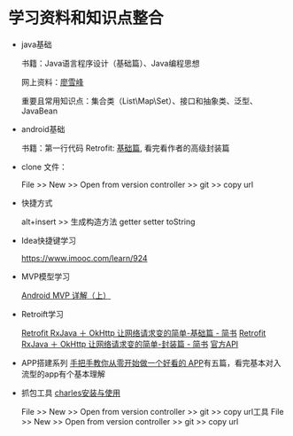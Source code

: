 # 学习资料和知识点整合
- java基础

	书籍：Java语言程序设计（基础篇）、Java编程思想
  
	网上资料：[廖雪峰](https://www.liaoxuefeng.com/wiki/1252599548343744/1260474416351680)
  
	重要且常用知识点：集合类（List\Map\Set）、接口和抽象类、泛型、JavaBean
	
	
- android基础

	书籍：第一行代码
	Retrofit: [基础篇](https://www.jianshu.com/p/5bc866b9cbb9), 看完看作者的高级封装篇

- clone 文件：

    File >> New >> Open from version controller >> git >> copy url
    
- 快捷方式

    alt+insert >> 生成构造方法 getter setter toString

- Idea快捷键学习

    https://www.imooc.com/learn/924
    
- MVP模型学习

    [Android MVP 详解（上）](https://www.jianshu.com/p/9a6845b26856)
    
- Retroift学习

    [Retrofit   RxJava ＋ OkHttp 让网络请求变的简单-基础篇 - 简书](https://www.jianshu.com/p/5bc866b9cbb9)
    [Retrofit   RxJava ＋ OkHttp 让网络请求变的简单-封装篇 - 简书](https://www.jianshu.com/p/811ba49d0748)
    [官方API](https://link.jianshu.com/?t=http://square.github.io/retrofit/)
    
- APP搭建系列
    [手把手教你从零开始做一个好看的 APP](https://www.jianshu.com/p/8d2d74d6046f)有五篇，看完基本对入流型的app有个基本理解
    
- 抓包工具
    [charles安装与使用](https://www.jianshu.com/p/8385a13b0e5c)
    
    
    File >> New >> Open from version controller >> git >> copy url工具
    File >> New >> Open from version controller >> git >> copy url
